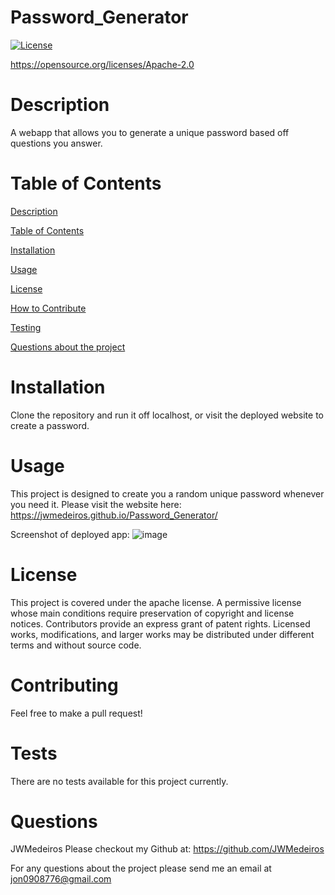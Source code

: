 # Password_Generator 
  [![License](https://img.shields.io/badge/License-Apache_2.0-blue.svg)](https://opensource.org/licenses/Apache-2.0) 

  https://opensource.org/licenses/Apache-2.0

  
  # Description
  A webapp that allows you to generate a unique password based off questions you answer. 


  # Table of Contents
  [Description](#description) 

  [Table of Contents](#table-of-contents) 

  [Installation](#installation) 

  [Usage](#usage) 

  [License](#license) 

  [How to Contribute](#contributing)

  [Testing](#tests)

  [Questions about the project](#questions)

  
  # Installation
  Clone the repository and run it off localhost, or visit the deployed website to create a password.

  
  # Usage
  This project is designed to create you a random unique password whenever you need it. Please visit the website here: https://jwmedeiros.github.io/Password_Generator/

  Screenshot of deployed app: ![image](https://user-images.githubusercontent.com/44784107/169428615-25a05886-0732-40e2-9eee-8bb53177ff6c.png)

  
  # License
  This project is covered under the apache license. A permissive license whose main conditions require preservation of copyright and license notices. Contributors provide an express grant of patent rights. Licensed works, modifications, and larger works may be distributed under different terms and without source code.

  
  # Contributing
  Feel free to make a pull request!

  
  # Tests
  There are no tests available for this project currently.

  
  # Questions
  JWMedeiros
  Please checkout my Github at:
  https://github.com/JWMedeiros


  For any questions about the project please send me an email at jon0908776@gmail.com